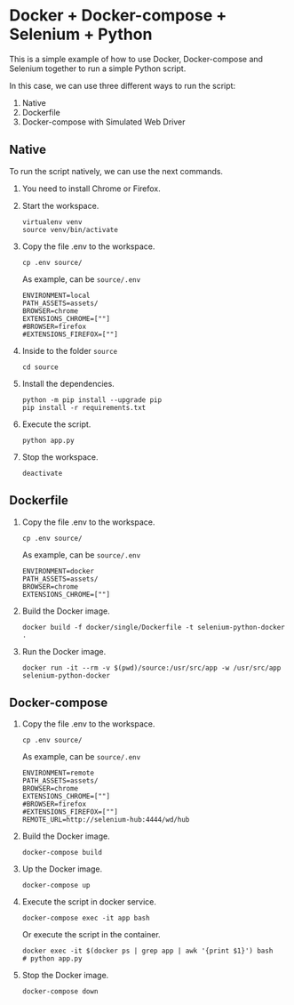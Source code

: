# Docker + Docker-compose + Selenium + Python

This is a simple example of how to use Docker, Docker-compose and Selenium together to run a simple Python script.

In this case, we can use three different ways to run the script:

1. Native
2. Dockerfile
3. Docker-compose with Simulated Web Driver

## Native

To run the script natively, we can use the next commands.

1. You need to install Chrome or Firefox.

2. Start the workspace.
    ```shell
    virtualenv venv
    source venv/bin/activate
    ```
3. Copy the file .env to the workspace.
    ```shell
   cp .env source/
    ```
   
    As example, can be `source/.env`

    ```dotenv
    ENVIRONMENT=local
    PATH_ASSETS=assets/
    BROWSER=chrome
    EXTENSIONS_CHROME=[""]
    #BROWSER=firefox
    #EXTENSIONS_FIREFOX=[""]
    ```

5. Inside to the folder `source`
    ```shell
   cd source 
    ```

6. Install the dependencies.
    ```shell
    python -m pip install --upgrade pip
    pip install -r requirements.txt
   ```
7. Execute the script.
    ```shell
    python app.py
    ```
8. Stop the workspace.
    ```shell
    deactivate
    ```
   
## Dockerfile

1. Copy the file .env to the workspace.
    ```shell
   cp .env source/
    ```
   
    As example, can be `source/.env`

    ```dotenv
    ENVIRONMENT=docker
    PATH_ASSETS=assets/
    BROWSER=chrome
    EXTENSIONS_CHROME=[""]
    ```
   
2. Build the Docker image.
    ```shell
    docker build -f docker/single/Dockerfile -t selenium-python-docker .
    ```

3. Run the Docker image.
    ```shell
    docker run -it --rm -v $(pwd)/source:/usr/src/app -w /usr/src/app selenium-python-docker
    ```

## Docker-compose

1. Copy the file .env to the workspace.
    ```shell
   cp .env source/
    ```
   
    As example, can be `source/.env`

    ```dotenv
    ENVIRONMENT=remote
    PATH_ASSETS=assets/
    BROWSER=chrome
    EXTENSIONS_CHROME=[""]
    #BROWSER=firefox
    #EXTENSIONS_FIREFOX=[""]
    REMOTE_URL=http://selenium-hub:4444/wd/hub
    ```

2. Build the Docker image.
    ```shell
    docker-compose build
    ```
   
3. Up the Docker image.
    ```shell
    docker-compose up
    ```
   
4. Execute the script in docker service.
    ```shell
    docker-compose exec -it app bash
    ```
     
    Or execute the script in the container.
    ```shell
    docker exec -it $(docker ps | grep app | awk '{print $1}') bash
    # python app.py
    ```
  
5. Stop the Docker image.
    ```shell
    docker-compose down
    ```
